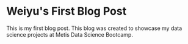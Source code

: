 # Weiyu's First Blog Post

This is my first blog post. This blog was created to showcase my data science projects at Metis Data Science Bootcamp.
